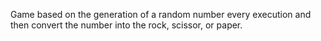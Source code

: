 Game based on the generation of a random number every execution and then convert the number into the rock, scissor, or paper.
